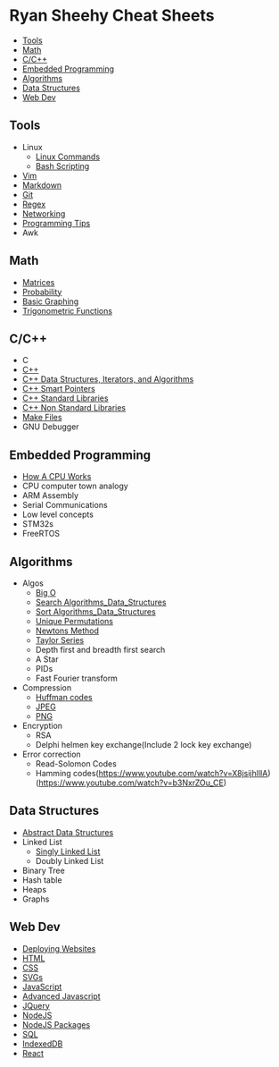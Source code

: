 # Ryan Sheehy Cheat Sheets

<!-- TOC -->

- [Tools](#tools)
- [Math](#math)
- [C/C++](#cc)
- [Embedded Programming](#embedded-programming)
- [Algorithms](#algorithms)
- [Data Structures](#data-structures)
- [Web Dev](#web-dev)

<!-- /TOC -->

## Tools
- Linux
    - [Linux Commands](./Tools/Linux/linux_commands.md)
    - [Bash Scripting](./Tools/Linux/bash_scripting.md)
- [Vim](./Tools/vim.md)
- [Markdown](./Tools/markdown.md)
- [Git](./Tools/git.md)
- [Regex](./Tools/regex.md)
- [Networking](./Tools/networking.md)
- [Programming Tips](./Tools/programming_tips.md)
- Awk

## Math
- [Matrices](./Math/matrices.md)
- [Probability](./Math/Probability/probability.md)
- [Basic Graphing](./Math/Basic_Graphing/basic_graphing.md)
- [Trigonometric Functions](./Math/trigonometric_functions.md)

## C/C++
- C
- [C++](./C_C++//cpp.md)
- [C++ Data Structures, Iterators, and Algorithms](./C_C++/cpp_data_structures_iterators_and_algorithms.md)
- [C++ Smart Pointers](./C_C++/cpp_smart_pointers.md)
- [C++ Standard Libraries](./C_C++/cpp_standard_libraries.md)
- [C++ Non Standard Libraries](./C_C++/cpp_non_standard_libraries.md)
- [Make Files](./C_C++/make_files.md)
- GNU Debugger

## Embedded Programming
- [How A CPU Works](./Embedded_Programming/How_A_CPU_Works/how_a_cpu_works.md)
- CPU computer town analogy
- ARM Assembly
- Serial Communications
- Low level concepts
- STM32s
- FreeRTOS

## Algorithms
- Algos
    - [Big O](./Algorithms/big_o_notation.md)
    - [Search Algorithms_Data_Structures](./Algorithms/search_algorithms.md)
    - [Sort Algorithms_Data_Structures](./Algorithms/sort_algorithms.md)
    - [Unique Permutations](./Algorithms/unique_permutations.md)
    - [Newtons Method](./Algorithms/Newtons_Method/newtons_method.md)
    - [Taylor Series](./Algorithms/Taylor_Series/taylor_series.md)
    - Depth first and breadth first search
    - A Star
    - PIDs
    - Fast Fourier transform
- Compression
    - [Huffman codes](https://www.youtube.com/watch?v=B3y0RsVCyrw)
    - [JPEG](https://www.youtube.com/watch?v=0me3guauqOU)
    - [PNG](https://www.youtube.com/watch?v=EFUYNoFRHQI)
- Encryption
    - RSA
    - Delphi helmen key exchange(Include 2 lock key exchange)
- Error correction
    - Read-Solomon Codes
    - Hamming codes(https://www.youtube.com/watch?v=X8jsijhllIA) (https://www.youtube.com/watch?v=b3NxrZOu_CE)

## Data Structures
- [Abstract Data Structures](./Data_Structures/abstract_data_structures.md)
- Linked List
    - [Singly Linked List](./Data_Structures/singly_linked_list.md)
    - Doubly Linked List
- Binary Tree
- Hash table
- Heaps
- Graphs

## Web Dev
- [Deploying Websites](./Web_Dev/deploying_websites.md)
- [HTML](./Web_Dev/html.md)
- [CSS](./Web_Dev/css.md)
- [SVGs](./Web_Dev/svgs.md)
- [JavaScript](./Web_Dev/javascript.md)
- [Advanced Javascript](./Web_Dev/advanced_javascript.md)
- [JQuery](./Web_Dev/jquery.md)
- [NodeJS](./Web_Dev/nodejs.md)
- [NodeJS Packages](./Web_Dev/nodejs_packages.md)
- [SQL](./Web_Dev/sql.md)
- [IndexedDB](./Web_Dev/indexedDB.md)
- [React](./Web_Dev/react.md)
